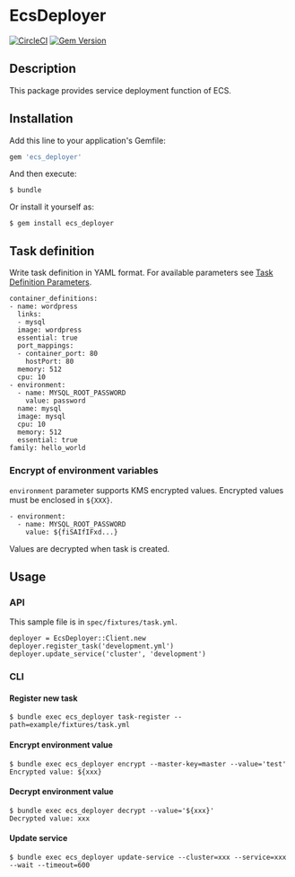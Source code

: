 # EcsDeployer

[![CircleCI](https://circleci.com/gh/naomichi-y/ecs_deployer/tree/master.svg?style=svg)](https://circleci.com/gh/naomichi-y/ecs_deployer/tree/master)
[![Gem Version](https://badge.fury.io/rb/ecs_deployer.svg)](https://badge.fury.io/rb/ecs_deployer)

## Description

This package provides service deployment function of ECS.

## Installation

Add this line to your application's Gemfile:

```ruby
gem 'ecs_deployer'
```

And then execute:

    $ bundle

Or install it yourself as:

    $ gem install ecs_deployer

## Task definition

Write task definition in YAML format.
For available parameters see [Task Definition Parameters](http://docs.aws.amazon.com/AmazonECS/latest/developerguide/task_definition_parameters.html).

```
container_definitions:
- name: wordpress
  links:
  - mysql
  image: wordpress
  essential: true
  port_mappings:
  - container_port: 80
    hostPort: 80
  memory: 512
  cpu: 10
- environment:
  - name: MYSQL_ROOT_PASSWORD
    value: password
  name: mysql
  image: mysql
  cpu: 10
  memory: 512
  essential: true
family: hello_world
```

### Encrypt of environment variables

`environment` parameter supports KMS encrypted values.
Encrypted values must be enclosed in `${XXX}`.

```
- environment:
  - name: MYSQL_ROOT_PASSWORD
    value: ${fiSAIfIFxd...}
```

Values are decrypted when task is created.

## Usage

### API

This sample file is in `spec/fixtures/task.yml`.

```
deployer = EcsDeployer::Client.new
deployer.register_task('development.yml')
deployer.update_service('cluster', 'development')
```

### CLI

#### Register new task

```
$ bundle exec ecs_deployer task-register --path=example/fixtures/task.yml
```

#### Encrypt environment value

```
$ bundle exec ecs_deployer encrypt --master-key=master --value='test'
Encrypted value: ${xxx}
```

#### Decrypt environment value

```
$ bundle exec ecs_deployer decrypt --value='${xxx}'
Decrypted value: xxx
```

#### Update service

```
$ bundle exec ecs_deployer update-service --cluster=xxx --service=xxx --wait --timeout=600
```
